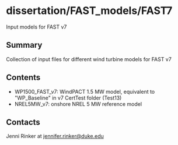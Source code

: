 # dissertation/FAST_models/FAST7
Input models for FAST v7

Summary
-------
Collection of input files for different wind turbine models for FAST v7

Contents
--------
- WP1500_FAST_v7: WindPACT 1.5 MW model, equivalent to "WP_Baseline" in v7 CertTest folder (Test13)
- NREL5MW_v7: onshore NREL 5 MW reference model


Contacts
--------
Jenni Rinker at jennifer.rinker@duke.edu
